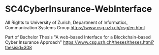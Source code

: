 # SC4CyberInsurance-WebInterface

All Rights to University of Zurich, Department of Informatics, Communication Systems Group https://www.csg.uzh.ch/csg/en.html

Part of Bachelor Thesis "A web-based Interface for a Blockchain-based Cyber Insurance Approach" 
https://www.csg.uzh.ch/theses/theses.html?thesisid=308
